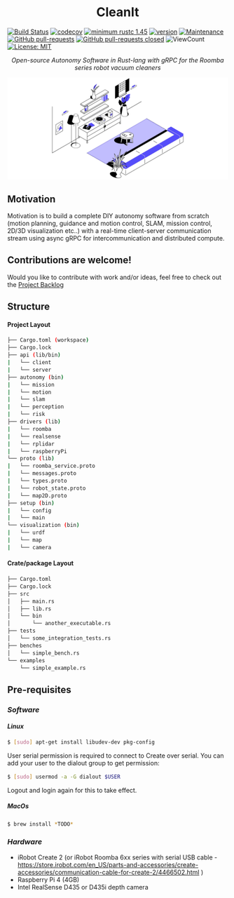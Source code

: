 <h1 align="center">CleanIt</h1>

[![Build Status](https://github.com/Sollimann/CleanIt/workflows/rust-ci/badge.svg)](https://github.com/Sollimann/CleanIt/actions)
[![codecov](https://codecov.io/gh/Sollimann/CleanIt/branch/main/graph/badge.svg?token=EY3JRZN71M)](https://codecov.io/gh/Sollimann/CleanIt)
[![minimum rustc 1.45](https://img.shields.io/badge/rustc-1.45+-blue.svg)](https://rust-lang.github.io/rfcs/2495-min-rust-version.html)
[![version](https://img.shields.io/badge/version-1.0.0-blue)](https://GitHub.com/Sollimann/CleanIt/releases/)
[![Maintenance](https://img.shields.io/badge/Maintained%3F-yes-green.svg)](https://GitHub.com/Sollimann/CleanIt/graphs/commit-activity)
[![GitHub pull-requests](https://img.shields.io/github/issues-pr/Sollimann/CleanIt.svg)](https://GitHub.com/Sollimann/CleanIt/pulls)
[![GitHub pull-requests closed](https://img.shields.io/github/issues-pr-closed/Sollimann/CleanIt.svg)](https://GitHub.com/Sollimann/CleanIt/pulls)
![ViewCount](https://views.whatilearened.today/views/github/Sollimann/CleanIt.svg)
[![License: MIT](https://img.shields.io/badge/License-MIT-yellow.svg)](https://opensource.org/licenses/MIT)

<p align="center">
    <em>Open-source Autonomy Software in Rust-lang with gRPC for the Roomba series robot vacuum cleaners</em>
</p>

<p align="center">
  <img src="https://github.com/Sollimann/CleanIt/blob/main/docs/roomba.gif">
</p>

## Motivation

Motivation is to build a complete DIY autonomy software from scratch (motion planning, guidance and motion control, SLAM, mission control, 2D/3D visualization etc..) with a real-time client-server communication stream using async gRPC for intercommunication and distributed compute.

## Contributions are welcome!

Would you like to contribute with work and/or ideas, feel free to check out the [Project Backlog](https://github.com/Sollimann/CleanIt/projects)

## Structure
 
#### Project Layout
 ```bash
 ├── Cargo.toml (workspace)
 ├── Cargo.lock
 ├── api (lib/bin)
 |   └── client
 |   └── server
 ├── autonomy (bin)
 |   └── mission
 |   └── motion
 |   └── slam
 |   └── perception
 |   └── risk
 ├── drivers (lib)
 |   └── roomba
 |   └── realsense
 |   └── rplidar
 |   └── raspberryPi
 └── proto (lib)
 |   └── roomba_service.proto
 |   └── messages.proto
 |   └── types.proto
 |   └── robot_state.proto
 |   └── map2D.proto
 ├── setup (bin)
 |   └── config
 |   └── main
 └── visualization (bin)
 |   └── urdf
 |   └── map
 |   └── camera
 ```
 
#### Crate/package Layout
```bash
├── Cargo.toml
├── Cargo.lock
├── src
│   ├── main.rs
│   ├── lib.rs
│   └── bin
│       └── another_executable.rs
├── tests
│   └── some_integration_tests.rs
├── benches
│   └── simple_bench.rs
└── examples
    └── simple_example.rs
```

## Pre-requisites

### *Software*

#### _Linux_
```bash
$ [sudo] apt-get install libudev-dev pkg-config
```

User serial permission is required to connect to Create over serial. You can add your user to the dialout group to get permission:

```bash
$ [sudo] usermod -a -G dialout $USER
```

Logout and login again for this to take effect.
##### _MacOs_
```bash
$ brew install *TODO*
```

### *Hardware*
 - iRobot Create 2 (or iRobot Roomba 6xx series with serial USB cable - https://store.irobot.com/en_US/parts-and-accessories/create-accessories/communication-cable-for-create-2/4466502.html )
 - Raspberry Pi 4 (4GB)
 - Intel RealSense D435 or D435i depth camera
 
